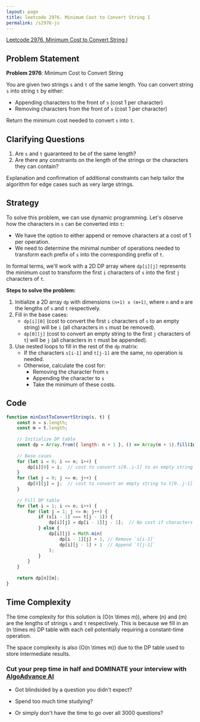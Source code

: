 ```yaml
---
layout: page
title: leetcode 2976. Minimum Cost to Convert String I
permalink: /s2976-js
---
```

[Leetcode 2976. Minimum Cost to Convert String I](https://algoadvance.github.io/algoadvance/l2976)
## Problem Statement

**Problem 2976**: Minimum Cost to Convert String

You are given two strings `s` and `t` of the same length. You can convert string `s` into string `t` by either:
- Appending characters to the front of `s` (cost 1 per character)
- Removing characters from the front of `s` (cost 1 per character)

Return the minimum cost needed to convert `s` into `t`.

## Clarifying Questions
1. Are `s` and `t` guaranteed to be of the same length? 
2. Are there any constraints on the length of the strings or the characters they can contain?

Explanation and confirmation of additional constraints can help tailor the algorithm for edge cases such as very large strings.

## Strategy

To solve this problem, we can use dynamic programming. Let's observe how the characters in `s` can be converted into `t`:
- We have the option to either append or remove characters at a cost of 1 per operation.
- We need to determine the minimal number of operations needed to transform each prefix of `s` into the corresponding prefix of `t`.

In formal terms, we'll work with a 2D DP array where `dp[i][j]` represents the minimum cost to transform the first `i` characters of `s` into the first `j` characters of `t`.

**Steps to solve the problem:**

1. Initialize a 2D array `dp` with dimensions `(n+1) x (m+1)`, where `n` and `m` are the lengths of `s` and `t` respectively.
2. Fill in the base cases:
   - `dp[i][0]` (cost to convert the first `i` characters of `s` to an empty string) will be `i` (all characters in `s` must be removed).
   - `dp[0][j]` (cost to convert an empty string to the first `j` characters of `t`) will be `j` (all characters in `t` must be appended).
3. Use nested loops to fill in the rest of the `dp` matrix:
   - If the characters `s[i-1]` and `t[j-1]` are the same, no operation is needed.
   - Otherwise, calculate the cost for:
     - Removing the character from `s`
     - Appending the character to `s`
     - Take the minimum of these costs.

## Code

```javascript
function minCostToConvertString(s, t) {
    const n = s.length;
    const m = t.length;
    
    // Initialize DP table
    const dp = Array.from({ length: n + 1 }, () => Array(m + 1).fill(Infinity));
    
    // Base cases
    for (let i = 0; i <= n; i++) {
        dp[i][0] = i;  // cost to convert s[0..i-1] to an empty string
    }
    for (let j = 0; j <= m; j++) {
        dp[0][j] = j;  // cost to convert an empty string to t[0..j-1]
    }
    
    // Fill DP table
    for (let i = 1; i <= n; i++) {
        for (let j = 1; j <= m; j++) {
            if (s[i - 1] === t[j - 1]) {
                dp[i][j] = dp[i - 1][j - 1];  // No cost if characters match
            } else {
                dp[i][j] = Math.min(
                    dp[i - 1][j] + 1, // Remove `s[i-1]`
                    dp[i][j - 1] + 1  // Append `t[j-1]`
                );
            }
        }
    }
    
    return dp[n][m];
}
```

## Time Complexity

The time complexity for this solution is \(O(n \times m)\), where \(n\) and \(m\) are the lengths of strings `s` and `t` respectively. This is because we fill in an \(n \times m\) DP table with each cell potentially requiring a constant-time operation.

The space complexity is also \(O(n \times m)\) due to the DP table used to store intermediate results.


### Cut your prep time in half and DOMINATE your interview with [AlgoAdvance AI](https://algoAdvance.com)

- Got blindsided by a question you didn't expect?

- Spend too much time studying?

- Or simply don't have the time to go over all 3000 questions?

